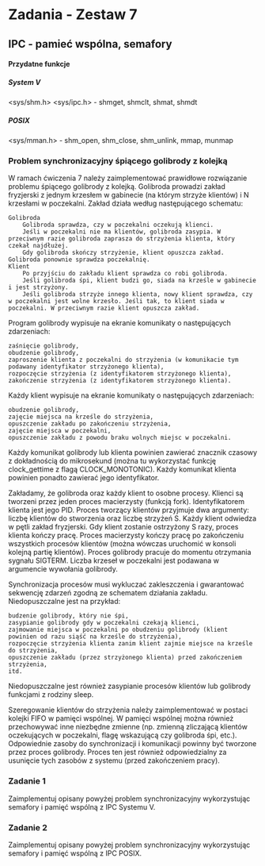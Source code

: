 # Zadania - Zestaw 7

## IPC - pamieć wspólna, semafory

#### Przydatne funkcje

##### System V

<sys/shm.h> <sys/ipc.h> - shmget, shmclt, shmat, shmdt

##### POSIX

<sys/mman.h> - shm_open, shm_close, shm_unlink, mmap, munmap

### Problem synchronizacyjny śpiącego golibrody z kolejką

W ramach ćwiczenia 7 należy zaimplementować prawidłowe rozwiązanie problemu śpiącego golibrody z kolejką. Golibroda prowadzi zakład fryzjerski z jednym krzesłem w gabinecie (na którym strzyże klientów) i N krzesłami w poczekalni. Zakład działa według następującego schematu:

    Golibroda
        Golibroda sprawdza, czy w poczekalni oczekują klienci.
        Jeśli w poczekalni nie ma klientów, golibroda zasypia. W przeciwnym razie golibroda zaprasza do strzyżenia klienta, który czekał najdłużej.
        Gdy golibroda skończy strzyżenie, klient opuszcza zakład. Golibroda ponownie sprawdza poczekalnię.
    Klient
        Po przyjściu do zakładu klient sprawdza co robi golibroda.
        Jeśli golibroda śpi, klient budzi go, siada na krześle w gabinecie i jest strzyżony.
        Jeśli golibroda strzyże innego klienta, nowy klient sprawdza, czy w poczekalni jest wolne krzesło. Jeśli tak, to klient siada w poczekalni. W przeciwnym razie klient opuszcza zakład.

Program golibrody wypisuje na ekranie komunikaty o następujących zdarzeniach:

    zaśnięcie golibrody,
    obudzenie golibrody,
    zaproszenie klienta z poczekalni do strzyżenia (w komunikacie tym podawany identyfikator strzyżonego klienta),
    rozpoczęcie strzyżenia (z identyfikatorem strzyżonego klienta),
    zakończenie strzyżenia (z identyfikatorem strzyżonego klienta).

Każdy klient wypisuje na ekranie komunikaty o następujących zdarzeniach:

    obudzenie golibrody,
    zajęcie miejsca na krześle do strzyżenia,
    opuszczenie zakładu po zakończeniu strzyżenia,
    zajęcie miejsca w poczekalni,
    opuszczenie zakładu z powodu braku wolnych miejsc w poczekalni.

Każdy komunikat golibrody lub klienta powinien zawierać znacznik czasowy z dokładnością do mikrosekund (można tu wykorzystać funkcję clock_gettime z flagą CLOCK_MONOTONIC). Każdy komunikat klienta powinien ponadto zawierać jego identyfikator.

Zakładamy, że golibroda oraz każdy klient to osobne procesy. Klienci są tworzeni przez jeden proces macierzysty (funkcją fork). Identyfikatorem klienta jest jego PID. Proces tworzący klientów przyjmuje dwa argumenty: liczbę klientów do stworzenia oraz liczbę strzyżeń S. Każdy klient odwiedza w pętli zakład fryzjerski. Gdy klient zostanie ostrzyżony S razy, proces klienta kończy pracę. Proces macierzysty kończy pracę po zakończeniu wszystkich procesów klientów (można wówczas uruchomić w konsoli kolejną partię klientów). Proces golibrody pracuje do momentu otrzymania sygnału SIGTERM. Liczba krzeseł w poczekalni jest podawana w argumencie wywołania golibrody. 

Synchronizacja procesów musi wykluczać zakleszczenia i gwarantować sekwencję zdarzeń zgodną ze schematem działania zakładu. Niedopuszczalne jest na przykład:

    budzenie golibrody, który nie śpi,
    zasypianie golibrody gdy w poczekalni czekają klienci,
    zajmowanie miejsca w poczekalni po obudzeniu golibrody (klient powinien od razu siąść na krześle do strzyżenia),
    rozpoczęcie strzyżenia klienta zanim klient zajmie miejsce na krześle do strzyżenia,
    opuszczenie zakładu (przez strzyżonego klienta) przed zakończeniem strzyżenia,
    itd.

Niedopuszczalne jest również zasypianie procesów klientów lub golibrody funkcjami z rodziny sleep.

Szeregowanie klientów do strzyżenia należy zaimplementować w postaci kolejki FIFO w pamięci wspólnej. W pamięci wspólnej można również przechowywać inne niezbędne zmienne (np. zmienną zliczającą klientów oczekujących w poczekalni, flagę wskazującą czy golibroda śpi, etc.). Odpowiednie zasoby do synchronizacji i komunikacji powinny być tworzone przez proces golibrody. Proces ten jest również odpowiedzialny za usunięcie tych zasobów z systemu (przed zakończeniem pracy).

### Zadanie 1

Zaimplementuj opisany powyżej problem synchronizacyjny wykorzystując semafory i pamięć wspólną z IPC Systemu V.

### Zadanie 2

Zaimplementuj opisany powyżej problem synchronizacyjny wykorzystując semafory i pamięć wspólną z IPC POSIX.